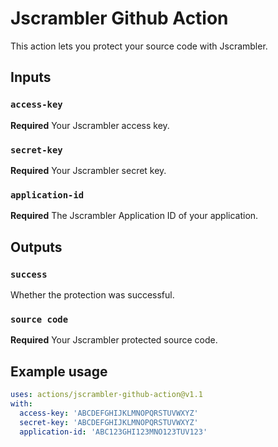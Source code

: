 # Jscrambler Github Action

This action lets you protect your source code with Jscrambler.

## Inputs

### `access-key`

**Required** Your Jscrambler access key.

### `secret-key`

**Required** Your Jscrambler secret key.

### `application-id`

**Required** The Jscrambler Application ID of your application.

## Outputs

### `success`

Whether the protection was successful.

### `source code`

**Required** Your Jscrambler protected source code.

## Example usage

```yaml
uses: actions/jscrambler-github-action@v1.1
with:
  access-key: 'ABCDEFGHIJKLMNOPQRSTUVWXYZ'
  secret-key: 'ABCDEFGHIJKLMNOPQRSTUVWXYZ'
  application-id: 'ABC123GHI123MNO123TUV123'
```
